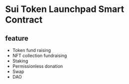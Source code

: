 # Sui Token Launchpad Smart Contract

## feature
- Token fund raising
- NFT collection fundraising
- Staking
- Permissionless donation
- Swap
- DAO
